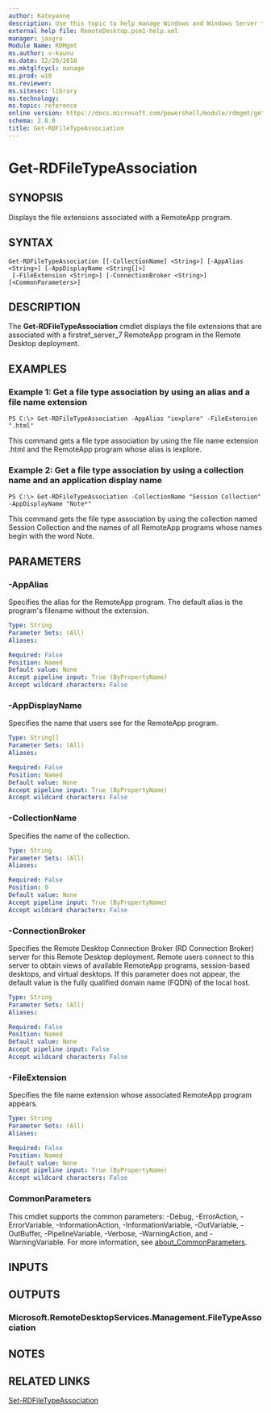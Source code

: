 ```yaml
---
author: Kateyanne
description: Use this topic to help manage Windows and Windows Server technologies with Windows PowerShell.
external help file: RemoteDesktop.psm1-help.xml
manager: jasgro
Module Name: RDMgmt
ms.author: v-kaunu
ms.date: 12/20/2016
ms.mktglfcycl: manage
ms.prod: w10
ms.reviewer:
ms.sitesec: library
ms.technology:
ms.topic: reference
online version: https://docs.microsoft.com/powershell/module/rdmgmt/get-rdfiletypeassociation?view=windowsserver2022-ps&wt.mc_id=ps-gethelp
schema: 2.0.0
title: Get-RDFileTypeAssociation
---
```


# Get-RDFileTypeAssociation

## SYNOPSIS
Displays the file extensions associated with a RemoteApp program.

## SYNTAX

```
Get-RDFileTypeAssociation [[-CollectionName] <String>] [-AppAlias <String>] [-AppDisplayName <String[]>]
 [-FileExtension <String>] [-ConnectionBroker <String>] [<CommonParameters>]
```

## DESCRIPTION
The **Get-RDFileTypeAssociation** cmdlet displays the file extensions that are associated with a firstref_server_7 RemoteApp program in the Remote Desktop deployment.

## EXAMPLES

### Example 1: Get a file type association by using an alias and a file name extension
```
PS C:\> Get-RDFileTypeAssociation -AppAlias "iexplore" -FileExtension ".html"
```

This command gets a file type association by using the file name extension .html and the RemoteApp program whose alias is iexplore.

### Example 2: Get a file type association by using a collection name and an application display name
```
PS C:\> Get-RDFileTypeAssociation -CollectionName "Session Collection" -AppDisplayName "Note*"
```

This command gets the file type association by using the collection named Session Collection and the names of all RemoteApp programs whose names begin with the word Note.

## PARAMETERS

### -AppAlias
Specifies the alias for the RemoteApp program.
The default alias is the program's filename without the extension.

```yaml
Type: String
Parameter Sets: (All)
Aliases:

Required: False
Position: Named
Default value: None
Accept pipeline input: True (ByPropertyName)
Accept wildcard characters: False
```

### -AppDisplayName
Specifies the name that users see for the RemoteApp program.

```yaml
Type: String[]
Parameter Sets: (All)
Aliases:

Required: False
Position: Named
Default value: None
Accept pipeline input: True (ByPropertyName)
Accept wildcard characters: False
```

### -CollectionName
Specifies the name of the collection.

```yaml
Type: String
Parameter Sets: (All)
Aliases:

Required: False
Position: 0
Default value: None
Accept pipeline input: True (ByPropertyName)
Accept wildcard characters: False
```

### -ConnectionBroker
Specifies the Remote Desktop Connection Broker (RD  Connection Broker) server for this Remote Desktop deployment.
Remote users connect to this server to obtain views of available RemoteApp programs, session-based desktops, and virtual desktops.
If this parameter does not appear, the default value is the fully qualified domain name (FQDN) of the local host.

```yaml
Type: String
Parameter Sets: (All)
Aliases:

Required: False
Position: Named
Default value: None
Accept pipeline input: False
Accept wildcard characters: False
```

### -FileExtension
Specifies the file name extension whose associated RemoteApp program appears.

```yaml
Type: String
Parameter Sets: (All)
Aliases:

Required: False
Position: Named
Default value: None
Accept pipeline input: True (ByPropertyName)
Accept wildcard characters: False
```

### CommonParameters
This cmdlet supports the common parameters: -Debug, -ErrorAction, -ErrorVariable, -InformationAction, -InformationVariable, -OutVariable, -OutBuffer, -PipelineVariable, -Verbose, -WarningAction, and -WarningVariable. For more information, see [about_CommonParameters](https://go.microsoft.com/fwlink/?LinkID=113216).

## INPUTS

## OUTPUTS

### Microsoft.RemoteDesktopServices.Management.FileTypeAssociation

## NOTES

## RELATED LINKS

[Set-RDFileTypeAssociation](./Set-RDFileTypeAssociation.md)

